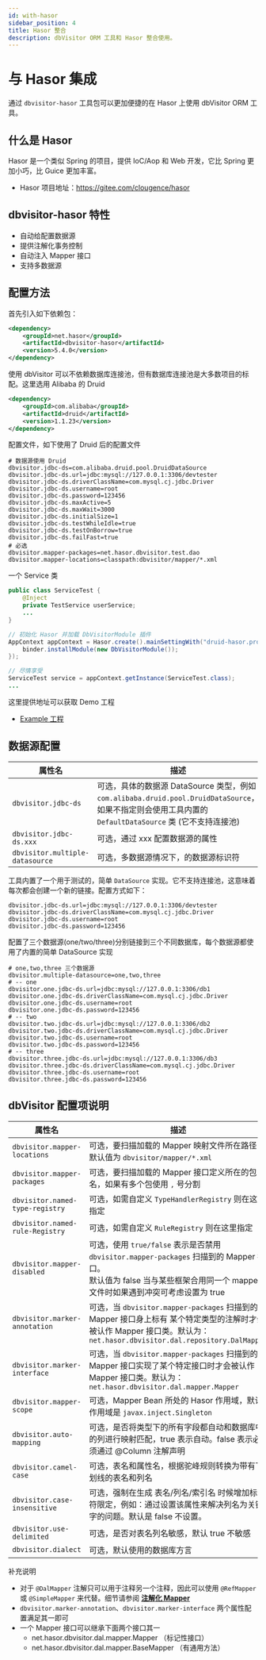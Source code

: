 ```yaml
---
id: with-hasor
sidebar_position: 4
title: Hasor 整合
description: dbVisitor ORM 工具和 Hasor 整合使用。
---
```

# 与 Hasor 集成

通过 `dbvisitor-hasor` 工具包可以更加便捷的在 Hasor 上使用 dbVisitor ORM 工具。

## 什么是 Hasor
Hasor 是一个类似 Spring 的项目，提供 IoC/Aop 和 Web 开发，它比 Spring 更加小巧，比 Guice 更加丰富。

- Hasor 项目地址：https://gitee.com/clougence/hasor

## dbvisitor-hasor 特性

- 自动给配置数据源
- 提供注解化事务控制
- 自动注入 Mapper 接口
- 支持多数据源

## 配置方法

首先引入如下依赖包：

```xml
<dependency>
    <groupId>net.hasor</groupId>
    <artifactId>dbvisitor-hasor</artifactId>
    <version>5.4.0</version>
</dependency>
```

使用 dbVisitor 可以不依赖数据库连接池，但有数据库连接池是大多数项目的标配。这里选用 Alibaba 的 Druid

```xml
<dependency>
    <groupId>com.alibaba</groupId>
    <artifactId>druid</artifactId>
    <version>1.1.23</version>
</dependency>
```

配置文件，如下使用了 Druid 后的配置文件

```properties
# 数据源使用 Druid
dbvisitor.jdbc-ds=com.alibaba.druid.pool.DruidDataSource
dbvisitor.jdbc-ds.url=jdbc:mysql://127.0.0.1:3306/devtester
dbvisitor.jdbc-ds.driverClassName=com.mysql.cj.jdbc.Driver
dbvisitor.jdbc-ds.username=root
dbvisitor.jdbc-ds.password=123456
dbvisitor.jdbc-ds.maxActive=5
dbvisitor.jdbc-ds.maxWait=3000
dbvisitor.jdbc-ds.initialSize=1
dbvisitor.jdbc-ds.testWhileIdle=true
dbvisitor.jdbc-ds.testOnBorrow=true
dbvisitor.jdbc-ds.failFast=true
# 必选
dbvisitor.mapper-packages=net.hasor.dbvisitor.test.dao
dbvisitor.mapper-locations=classpath:dbvisitor/mapper/*.xml
```

一个 Service 类

```java
public class ServiceTest {
    @Inject
    private TestService userService;
    ...
}
```

```java
// 初始化 Hasor 并加载 DbVisitorModule 插件
AppContext appContext = Hasor.create().mainSettingWith("druid-hasor.properties").build(binder -> {
    binder.installModule(new DbVisitorModule());
});

// 尽情享受
ServiceTest service = appContext.getInstance(ServiceTest.class);
...
```

这里提供地址可以获取 Demo 工程

- [Example 工程](https://gitee.com/zycgit/dbvisitor/tree/main/dbvisitor-example/hasor/)

## 数据源配置

| 属性名                             | 描述                                                                                                                 |
|---------------------------------|--------------------------------------------------------------------------------------------------------------------|
| `dbvisitor.jdbc-ds`             | 可选，具体的数据源 DataSource 类型，例如 `com.alibaba.druid.pool.DruidDataSource`，如果不指定则会使用工具内置的 `DefaultDataSource` 类 (它不支持连接池) |
| `dbvisitor.jdbc-ds.xxx`         | 可选，通过 xxx 配置数据源的属性                                                                                                 |
| `dbvisitor.multiple-datasource` | 可选，多数据源情况下，的数据源标识符                                                                                                 |

工具内置了一个用于测试的，简单 `DataSource` 实现。它不支持连接池，这意味着每次都会创建一个新的链接。配置方式如下：

```properties
dbvisitor.jdbc-ds.url=jdbc:mysql://127.0.0.1:3306/devtester
dbvisitor.jdbc-ds.driverClassName=com.mysql.cj.jdbc.Driver
dbvisitor.jdbc-ds.username=root
dbvisitor.jdbc-ds.password=123456
```

配置了三个数据源(one/two/three)分别链接到三个不同数据库，每个数据源都使用了内置的简单 DataSource 实现

```properties
# one,two,three 三个数据源
dbvisitor.multiple-datasource=one,two,three
# -- one
dbvisitor.one.jdbc-ds.url=jdbc:mysql://127.0.0.1:3306/db1
dbvisitor.one.jdbc-ds.driverClassName=com.mysql.cj.jdbc.Driver
dbvisitor.one.jdbc-ds.username=root
dbvisitor.one.jdbc-ds.password=123456
# -- two
dbvisitor.two.jdbc-ds.url=jdbc:mysql://127.0.0.1:3306/db2
dbvisitor.two.jdbc-ds.driverClassName=com.mysql.cj.jdbc.Driver
dbvisitor.two.jdbc-ds.username=root
dbvisitor.two.jdbc-ds.password=123456
# -- three
dbvisitor.three.jdbc-ds.url=jdbc:mysql://127.0.0.1:3306/db3
dbvisitor.three.jdbc-ds.driverClassName=com.mysql.cj.jdbc.Driver
dbvisitor.three.jdbc-ds.username=root
dbvisitor.three.jdbc-ds.password=123456
```

## dbVisitor 配置项说明

| 属性名                             | 描述                                                                                                                                |
|---------------------------------|-----------------------------------------------------------------------------------------------------------------------------------|
| `dbvisitor.mapper-locations`    | 可选，要扫描加载的 Mapper 映射文件所在路径，默认值为 `dbvisitor/mapper/*.xml`                                                                           |
| `dbvisitor.mapper-packages`     | 可选，要扫描加载的 Mapper 接口定义所在的包名，如果有多个包使用 `,` 号分割                                                                                       |
| `dbvisitor.named-type-registry` | 可选，如需自定义 `TypeHandlerRegistry` 则在这里指定                                                                                             |
| `dbvisitor.named-rule-Registry` | 可选，如需自定义 `RuleRegistry` 则在这里指定                                                                                                    |
| `dbvisitor.mapper-disabled`     | 可选，使用 `true/false` 表示是否禁用 `dbvisitor.mapper-packages` 扫描到的 Mapper 接口。<br/>默认值为 false 当与某些框架合用同一个 mapper 文件时如果遇到冲突可考虑设置为 true      |
| `dbvisitor.marker-annotation`   | 可选，当 `dbvisitor.mapper-packages` 扫描到的 Mapper 接口身上标有 某个特定类型的注解时才会被认作 Mapper 接口类。默认为：`net.hasor.dbvisitor.dal.repository.DalMapper` |
| `dbvisitor.marker-interface`    | 可选，当 `dbvisitor.mapper-packages` 扫描到的 Mapper 接口实现了某个特定接口时才会被认作 Mapper 接口类。默认为：`net.hasor.dbvisitor.dal.mapper.Mapper`             |
| `dbvisitor.mapper-scope`        | 可选，Mapper Bean 所处的 Hasor 作用域，默认作用域是 `javax.inject.Singleton`                                                                      |
| `dbvisitor.auto-mapping`        | 可选，是否将类型下的所有字段都自动和数据库中的列进行映射匹配，true 表示自动。false 表示必须通过 @Column 注解声明                                                                |                                                                                                                         
| `dbvisitor.camel-case`          | 可选，表名和属性名，根据驼峰规则转换为带有下划线的表名和列名                                                                                                    |                                                                                                                        
| `dbvisitor.case-insensitive`    | 可选，强制在生成 表名/列名/索引名 时候增加标识符限定，例如：通过设置该属性来解决列名为关键字的问题。默认是 false 不设置。                                                                |                                                                                                                               
| `dbvisitor.use-delimited`       | 可选，是否对表名列名敏感，默认 true 不敏感                                                                                                          |                                                                                                                               
| `dbvisitor.dialect`             | 可选，默认使用的数据库方言                                                                                                                     |

补充说明
- 对于 `@DalMapper` 注解只可以用于注释另一个注释，因此可以使用 `@RefMapper` 或 `@SimpleMapper` 来代替。细节请参阅 **[注解化 Mapper](../dal/anno-mapper.mdx)**
- `dbvisitor.marker-annotation`、`dbvisitor.marker-interface` 两个属性配置满足其一即可
- 一个 Mapper 接口可以继承下面两个接口其一
    - net.hasor.dbvisitor.dal.mapper.Mapper （标记性接口）
    - net.hasor.dbvisitor.dal.mapper.BaseMapper （有通用方法）
